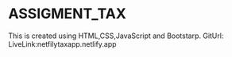 # ASSIGMENT_TAX
This is created using HTML,CSS,JavaScript and Bootstarp.
GitUrl:
LiveLink:netfilytaxapp.netlify.app
